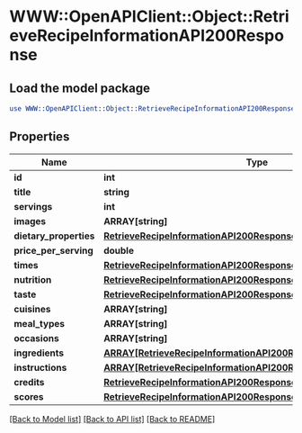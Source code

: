 # WWW::OpenAPIClient::Object::RetrieveRecipeInformationAPI200Response

## Load the model package
```perl
use WWW::OpenAPIClient::Object::RetrieveRecipeInformationAPI200Response;
```

## Properties
Name | Type | Description | Notes
------------ | ------------- | ------------- | -------------
**id** | **int** |  | [optional] 
**title** | **string** |  | [optional] 
**servings** | **int** |  | [optional] 
**images** | **ARRAY[string]** |  | [optional] 
**dietary_properties** | [**RetrieveRecipeInformationAPI200ResponseDietaryProperties**](RetrieveRecipeInformationAPI200ResponseDietaryProperties.md) |  | [optional] 
**price_per_serving** | **double** |  | [optional] 
**times** | [**RetrieveRecipeInformationAPI200ResponseTimes**](RetrieveRecipeInformationAPI200ResponseTimes.md) |  | [optional] 
**nutrition** | [**RetrieveRecipeInformationAPI200ResponseNutrition**](RetrieveRecipeInformationAPI200ResponseNutrition.md) |  | [optional] 
**taste** | [**RetrieveRecipeInformationAPI200ResponseTaste**](RetrieveRecipeInformationAPI200ResponseTaste.md) |  | [optional] 
**cuisines** | **ARRAY[string]** |  | [optional] 
**meal_types** | **ARRAY[string]** |  | [optional] 
**occasions** | **ARRAY[string]** |  | [optional] 
**ingredients** | [**ARRAY[RetrieveRecipeInformationAPI200ResponseIngredientsInner]**](RetrieveRecipeInformationAPI200ResponseIngredientsInner.md) |  | [optional] 
**instructions** | [**ARRAY[RetrieveRecipeInformationAPI200ResponseInstructionsInner]**](RetrieveRecipeInformationAPI200ResponseInstructionsInner.md) |  | [optional] 
**credits** | [**RetrieveRecipeInformationAPI200ResponseCredits**](RetrieveRecipeInformationAPI200ResponseCredits.md) |  | [optional] 
**scores** | [**RetrieveRecipeInformationAPI200ResponseScores**](RetrieveRecipeInformationAPI200ResponseScores.md) |  | [optional] 

[[Back to Model list]](../README.md#documentation-for-models) [[Back to API list]](../README.md#documentation-for-api-endpoints) [[Back to README]](../README.md)


